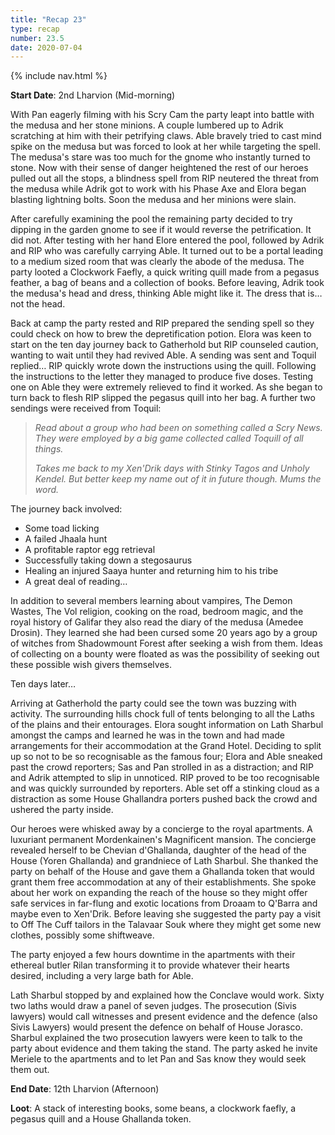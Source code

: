 ```yaml
---
title: "Recap 23"
type: recap
number: 23.5
date: 2020-07-04
---
```


{% include nav.html %}

**Start Date**: 2nd Lharvion (Mid-morning)

With Pan eagerly filming with his Scry Cam the party leapt into battle with the medusa and her stone minions. A couple lumbered up to Adrik scratching at him with their petrifying claws. Able bravely tried to cast mind spike on the medusa but was forced to look at her while targeting the spell. The medusa's stare was too much for the gnome who instantly turned to stone. Now with their sense of danger heightened the rest of our heroes pulled out all the stops, a blindness spell from RIP neutered the threat from the medusa while Adrik got to work with his Phase Axe and Elora began blasting lightning bolts. Soon the medusa and her minions were slain.

After carefully examining the pool the remaining party decided to try dipping in the garden gnome to see if it would reverse the petrification. It did not. After testing with her hand Elore entered the pool, followed by Adrik and RIP who was carefully carrying Able. It turned out to be a portal leading to a medium sized room that was clearly the abode of the medusa. The party looted a Clockwork Faefly, a quick writing quill made from a pegasus feather, a bag of beans and a collection of books. Before leaving, Adrik took the medusa's head and dress, thinking Able might like it. The dress that is… not the head.

Back at camp the party rested and RIP prepared the sending spell so they could check on how to brew the depretification potion. Elora was keen to start on the ten day journey back to Gatherhold but RIP counseled caution, wanting to wait until they had revived Able. A sending was sent and Toquil replied… RIP quickly wrote down the instructions using the quill. Following the instructions to the letter they managed to produce five doses. Testing one on Able they were extremely relieved to find it worked. As she began to turn back to flesh RIP slipped the pegasus quill into her bag. A further two sendings were received from Toquil:

> *Read about a group who had been on something called a Scry News. They were employed by a big game collected called Toquill of all things.*
>
> *Takes me back to my Xen'Drik days with Stinky Tagos and Unholy Kendel. But better keep my name out of it in future though. Mums the word.*

The journey back involved:

- Some toad licking
- A failed Jhaala hunt
- A profitable raptor egg retrieval
- Successfully taking down a stegosaurus
- Healing an injured Saaya hunter and returning him to his tribe
- A great deal of reading…

In addition to several members learning about vampires, The Demon Wastes, The Vol religion, cooking on the road, bedroom magic, and the royal history of Galifar they also read the diary of the medusa (Amedee Drosin). They learned she had been cursed some 20 years ago by a group of witches from Shadowmount Forest after seeking a wish from them. Ideas of collecting on a bounty were floated as was the possibility of seeking out these possible wish givers themselves.

Ten days later…

Arriving at Gatherhold the party could see the town was buzzing with activity. The surrounding hills chock full of tents belonging to all the Laths of the plains and their entourages. Elora sought information on Lath Sharbul amongst the camps and learned he was in the town and had made arrangements for their accommodation at the Grand Hotel. Deciding to split up so not to be so recognisable as the famous four; Elora and Able sneaked past the crowd reporters; Sas and Pan strolled in as a distraction; and RIP and Adrik attempted to slip in unnoticed. RIP proved to be too recognisable and was quickly surrounded by reporters. Able set off a stinking cloud as a distraction as some House Ghallandra porters pushed back the crowd and ushered the party inside.

Our heroes were whisked away by a concierge to the royal apartments. A luxuriant permanent Mordenkainen's Magnificent mansion. The concierge revealed herself to be Chevian d'Ghallanda, daughter of the head of the House (Yoren Ghallanda) and grandniece of Lath Sharbul. She thanked the party on behalf of the House and gave them a Ghallanda token that would grant them free accommodation at any of their establishments. She spoke about her work on expanding the reach of the house so they might offer safe services in far-flung and exotic locations from Droaam to Q'Barra and maybe even to Xen'Drik. Before leaving she suggested the party pay a visit to Off The Cuff tailors in the Talavaar Souk where they might get some new clothes, possibly some shiftweave.

The party enjoyed a few hours downtime in the apartments with their ethereal butler Rilan transforming it to provide whatever their hearts desired, including a very large bath for Able.

Lath Sharbul stopped by and explained how the Conclave would work. Sixty two laths would draw a panel of seven judges. The prosecution (Sivis lawyers) would call witnesses and present evidence and the defence (also Sivis Lawyers) would present the defence on behalf of House Jorasco. Sharbul explained the two prosecution lawyers were keen to talk to the party about evidence and them taking the stand. The party asked he invite Meriele to the apartments and to let Pan and Sas know they would seek them out.

**End Date**: 12th Lharvion (Afternoon)

**Loot**: A stack of interesting books, some beans, a clockwork faefly, a pegasus quill and a House Ghallanda token.